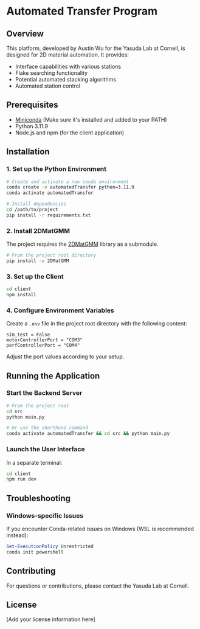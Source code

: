 # Automated Transfer Program

## Overview
This platform, developed by Austin Wu for the Yasuda Lab at Cornell, is designed for 2D material automation. It provides:
- Interface capabilities with various stations
- Flake searching functionality
- Potential automated stacking algorithms
- Automated station control

## Prerequisites
- [Miniconda](https://docs.conda.io/en/latest/miniconda.html) (Make sure it's installed and added to your PATH)
- Python 3.11.9
- Node.js and npm (for the client application)

## Installation

### 1. Set up the Python Environment
```bash
# Create and activate a new conda environment
conda create -n automatedTransfer python=3.11.9
conda activate automatedTransfer

# Install dependencies
cd /path/to/project
pip install -r requirements.txt
```

### 2. Install 2DMatGMM
The project requires the [2DMatGMM](https://github.com/Jaluus/2DMatGMM) library as a submodule.
```bash
# From the project root directory
pip install -e 2DMatGMM
```

### 3. Set up the Client
```bash
cd client
npm install
```

### 4. Configure Environment Variables
Create a `.env` file in the project root directory with the following content:
```plaintext
sim_test = False
motorControllerPort = "COM3"
perfControllerPort = "COM4"
```
Adjust the port values according to your setup.

## Running the Application

### Start the Backend Server
```bash
# From the project root
cd src
python main.py

# Or use the shorthand command
conda activate automatedTransfer && cd src && python main.py
```

### Launch the User Interface
In a separate terminal:
```bash
cd client
npm run dev
```

## Troubleshooting

### Windows-specific Issues
If you encounter Conda-related issues on Windows (WSL is recommended instead):
```powershell
Set-ExecutionPolicy Unrestricted
conda init powershell
```

## Contributing
For questions or contributions, please contact the Yasuda Lab at Cornell.

## License
[Add your license information here]
